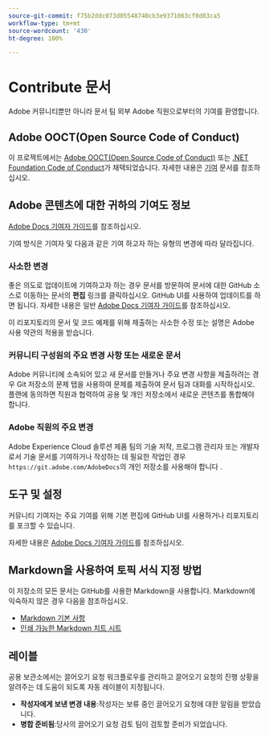 ```yaml
---
source-git-commit: f75b2ddc073d05548740cb3e9371063cf0d83ca5
workflow-type: tm+mt
source-wordcount: '430'
ht-degree: 100%

---
```

# Contribute 문서

Adobe 커뮤니티뿐만 아니라 문서 팀 외부 Adobe 직원으로부터의 기여를 환영합니다.

## Adobe OOCT(Open Source Code of Conduct)

이 프로젝트에서는 [Adobe OOCT(Open Source Code of Conduct)](code-of-conduct.md) 또는 [.NET Foundation Code of Conduct](https://dotnetfoundation.org/code-of-conduct)가 채택되었습니다. 자세한 내용은 [기여](contributing.md) 문서를 참조하십시오.


## Adobe 콘텐츠에 대한 귀하의 기여도 정보

[Adobe Docs 기여자 가이드](https://docs.adobe.com/content/help/en/contributor/contributor-guide/introduction.html)를 참조하십시오.

기여 방식은 기여자 및 다음과 같은 기여 하고자 하는 유형의 변경에 따라 달라집니다.

### 사소한 변경

좋은 의도로 업데이트에 기여하고자 하는 경우 문서를 방문하여 문서에 대한 GitHub 소스로 이동하는 문서의 **편집** 링크를 클릭하십시오. GitHub UI를 사용하여 업데이트를 하면 됩니다. 자세한 내용은 일반 [Adobe Docs 기여자 가이드](https://docs.adobe.com/content/help/en/contributor/contributor-guide/introduction.html)를 참조하십시오.

이 리포지토리의 문서 및 코드 예제를 위해 제출하는 사소한 수정 또는 설명은 Adobe 사용 약관의 적용을 받습니다.

### 커뮤니티 구성원의 주요 변경 사항 또는 새로운 문서

Adobe 커뮤니티에 소속되어 있고 새 문서를 만들거나 주요 변경 사항을 제출하려는 경우 Git 저장소의 문제 탭을 사용하여 문제를 제출하여 문서 팀과 대화를 시작하십시오. 플랜에 동의하면 직원과 협력하여 공용 및 개인 저장소에서 새로운 콘텐츠를 통합해야 합니다.

<!--
If you submit a pull request with significant changes to documentation and code examples, you'll see a message in the pull request asking you to submit an online contribution license agreement (CLA). We need you to complete the online form before we can review your pull request.
-->

### Adobe 직원의 주요 변경

Adobe Experience Cloud 솔루션 제품 팀의 기술 저작, 프로그램 관리자 또는 개발자로서 기술 문서를 기여하거나 작성하는 데 필요한 작업인 경우 `https://git.adobe.com/AdobeDocs`의 개인 저장소를 사용해야 합니다 .

<!--Employees from other parts of the Adobe world should use the public repo for minor updates.-->

## 도구 및 설정

커뮤니티 기여자는 주요 기여를 위해 기본 편집에 GitHub UI를 사용하거나 리포지토리를 포크할 수 있습니다.

자세한 내용은 [Adobe Docs 기여자 가이드](https://docs.adobe.com/content/help/en/contributor/contributor-guide/introduction.html)를 참조하십시오.

## Markdown을 사용하여 토픽 서식 지정 방법

이 저장소의 모든 문서는 GitHub를 사용한 Markdown을 사용합니다. Markdown에 익숙하지 않은 경우 다음을 참조하십시오.

* [Markdown 기본 사항](https://help.github.com/articles/getting-started-with-writing-and-formatting-on-github/)
* [인쇄 가능한 Markdown 치트 시트](https://guides.github.com/pdfs/markdown-cheatsheet-online.pdf)

## 레이블

공용 보관소에서는 끌어오기 요청 워크플로우를 관리하고 끌어오기 요청의 진행 상황을 알려주는 데 도움이 되도록 자동 레이블이 지정됩니다.

* **작성자에게 보낸 변경 내용**:작성자는 보류 중인 끌어오기 요청에 대한 알림을 받았습니다.
* **병합 준비됨**:당사의 끌어오기 요청 검토 팀이 검토할 준비가 되었습니다.

